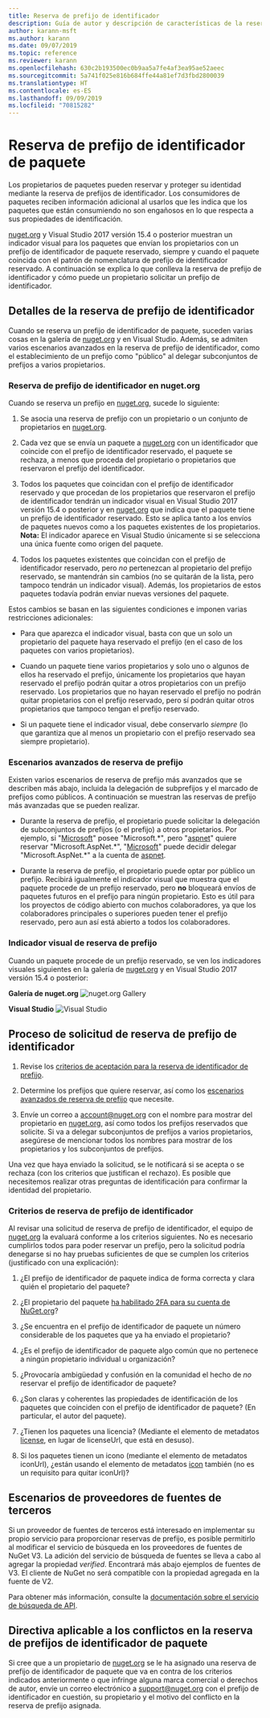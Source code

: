 ```yaml
---
title: Reserva de prefijo de identificador
description: Guía de autor y descripción de características de la reserva de prefijo de identificador de paquete.
author: karann-msft
ms.author: karann
ms.date: 09/07/2019
ms.topic: reference
ms.reviewer: karann
ms.openlocfilehash: 630c2b193500ec0b9aa5a7fe4af3ea95ae52aeec
ms.sourcegitcommit: 5a741f025e816b684ffe44a81ef7d3fbd2800039
ms.translationtype: HT
ms.contentlocale: es-ES
ms.lasthandoff: 09/09/2019
ms.locfileid: "70815282"
---
```

# <a name="package-id-prefix-reservation"></a>Reserva de prefijo de identificador de paquete

Los propietarios de paquetes pueden reservar y proteger su identidad mediante la reserva de prefijos de identificador. Los consumidores de paquetes reciben información adicional al usarlos que les indica que los paquetes que están consumiendo no son engañosos en lo que respecta a sus propiedades de identificación. 

[nuget.org](https://www.nuget.org/) y Visual Studio 2017 versión 15.4 o posterior muestran un indicador visual para los paquetes que envían los propietarios con un prefijo de identificador de paquete reservado, siempre y cuando el paquete coincida con el patrón de nomenclatura de prefijo de identificador reservado. A continuación se explica lo que conlleva la reserva de prefijo de identificador y cómo puede un propietario solicitar un prefijo de identificador.

## <a name="id-prefix-reservation-details"></a>Detalles de la reserva de prefijo de identificador

Cuando se reserva un prefijo de identificador de paquete, suceden varias cosas en la galería de [nuget.org](https://www.nuget.org/) y en Visual Studio. Además, se admiten varios escenarios avanzados en la reserva de prefijo de identificador, como el establecimiento de un prefijo como "público" al delegar subconjuntos de prefijos a varios propietarios.

### <a name="id-prefix-reservation-on-nugetorg"></a>Reserva de prefijo de identificador en nuget.org

Cuando se reserva un prefijo en [nuget.org](https://www.nuget.org/), sucede lo siguiente:

1. Se asocia una reserva de prefijo con un propietario o un conjunto de propietarios en [nuget.org](https://www.nuget.org/).

1. Cada vez que se envía un paquete a [nuget.org](https://www.nuget.org/) con un identificador que coincide con el prefijo de identificador reservado, el paquete se rechaza, a menos que proceda del propietario o propietarios que reservaron el prefijo del identificador.

1. Todos los paquetes que coincidan con el prefijo de identificador reservado y que procedan de los propietarios que reservaron el prefijo de identificador tendrán un indicador visual en Visual Studio 2017 versión 15.4 o posterior y en [nuget.org](https://www.nuget.org/) que indica que el paquete tiene un prefijo de identificador reservado. Esto se aplica tanto a los envíos de paquetes nuevos como a los paquetes existentes de los propietarios. **Nota:** El indicador aparece en Visual Studio únicamente si se selecciona una única fuente como origen del paquete.

1. Todos los paquetes existentes que coincidan con el prefijo de identificador reservado, pero *no* pertenezcan al propietario del prefijo reservado, se mantendrán sin cambios (no se quitarán de la lista, pero tampoco tendrán un indicador visual). Además, los propietarios de estos paquetes todavía podrán enviar nuevas versiones del paquete.

Estos cambios se basan en las siguientes condiciones e imponen varias restricciones adicionales:

- Para que aparezca el indicador visual, basta con que un solo un propietario del paquete haya reservado el prefijo (en el caso de los paquetes con varios propietarios).

- Cuando un paquete tiene varios propietarios y solo uno o algunos de ellos ha reservado el prefijo, únicamente los propietarios que hayan reservado el prefijo podrán quitar a otros propietarios con un prefijo reservado. Los propietarios que no hayan reservado el prefijo no podrán quitar propietarios con el prefijo reservado, pero sí podrán quitar otros propietarios que tampoco tengan el prefijo reservado.

- Si un paquete tiene el indicador visual, debe conservarlo *siempre* (lo que garantiza que al menos un propietario con el prefijo reservado sea siempre propietario).

### <a name="advanced-prefix-reservation-scenarios"></a>Escenarios avanzados de reserva de prefijo

Existen varios escenarios de reserva de prefijo más avanzados que se describen más abajo, incluida la delegación de subprefijos y el marcado de prefijos como públicos. A continuación se muestran las reservas de prefijo más avanzadas que se pueden realizar. 

- Durante la reserva de prefijo, el propietario puede solicitar la delegación de subconjuntos de prefijos (o el prefijo) a otros propietarios. Por ejemplo, si "[Microsoft](https://www.nuget.org/profiles/microsoft)" posee "Microsoft.\*", pero "[aspnet](https://www.nuget.org/profiles/aspnet)" quiere reservar "Microsoft.AspNet.\*", "[Microsoft](https://www.nuget.org/profiles/microsoft)" puede decidir delegar "Microsoft.AspNet.\*" a la cuenta de [aspnet](https://www.nuget.org/profiles/aspnet).

- Durante la reserva de prefijo, el propietario puede optar por público un prefijo. Recibirá igualmente el indicador visual que muestra que el paquete procede de un prefijo reservado, pero **no** bloqueará envíos de paquetes futuros en el prefijo para ningún propietario. Esto es útil para los proyectos de código abierto con muchos colaboradores, ya que los colaboradores principales o superiores pueden tener el prefijo reservado, pero aun así está abierto a todos los colaboradores. 

### <a name="prefix-reservation-visual-indicator"></a>Indicador visual de reserva de prefijo

Cuando un paquete procede de un prefijo reservado, se ven los indicadores visuales siguientes en la galería de [nuget.org](https://www.nuget.org/) y en Visual Studio 2017 versión 15.4 o posterior:

**Galería de nuget.org**
![nuget.org Gallery](media/nuget-gallery-reserved-prefix.png)

**Visual Studio**
![Visual Studio](media/visual-studio-reserved-prefix.png)

## <a name="id-prefix-reservation-application-process"></a>Proceso de solicitud de reserva de prefijo de identificador

1. Revise los [criterios de aceptación para la reserva de identificador de prefijo](#id-prefix-reservation-criteria).

2. Determine los prefijos que quiere reservar, así como los [escenarios avanzados de reserva de prefijo](#advanced-prefix-reservation-scenarios) que necesite.

3. Envíe un correo a [account@nuget.org](mailto:account@nuget.org) con el nombre para mostrar del propietario en [nuget.org](https://www.nuget.org/), así como todos los prefijos reservados que solicite. Si va a delegar subconjuntos de prefijos a varios propietarios, asegúrese de mencionar todos los nombres para mostrar de los propietarios y los subconjuntos de prefijos.

Una vez que haya enviado la solicitud, se le notificará si se acepta o se rechaza (con los criterios que justifican el rechazo). Es posible que necesitemos realizar otras preguntas de identificación para confirmar la identidad del propietario.

### <a name="id-prefix-reservation-criteria"></a>Criterios de reserva de prefijo de identificador

Al revisar una solicitud de reserva de prefijo de identificador, el equipo de [nuget.org](https://www.nuget.org/) la evaluará conforme a los criterios siguientes. No es necesario cumplirlos todos para poder reservar un prefijo, pero la solicitud podría denegarse si no hay pruebas suficientes de que se cumplen los criterios (justificado con una explicación):

1. ¿El prefijo de identificador de paquete indica de forma correcta y clara quién el propietario del paquete?

1. ¿El propietario del paquete [ha habilitado 2FA para su cuenta de NuGet.org](individual-accounts.md#enable-two-factor-authentication-2fa)?

1. ¿Se encuentra en el prefijo de identificador de paquete un número considerable de los paquetes que ya ha enviado el propietario?

1. ¿Es el prefijo de identificador de paquete algo común que no pertenece a ningún propietario individual u organización?

1. ¿Provocaría ambigüedad y confusión en la comunidad el hecho de *no* reservar el prefijo de identificador de paquete?

1. ¿Son claras y coherentes las propiedades de identificación de los paquetes que coinciden con el prefijo de identificador de paquete? (En particular, el autor del paquete).

1. ¿Tienen los paquetes una licencia? (Mediante el elemento de metadatos [license](../reference/nuspec.md#license), en lugar de licenseUrl, que está en desuso).

1. Si los paquetes tienen un icono (mediante el elemento de metadatos iconUrl), ¿están usando el elemento de metadatos [icon](../reference/nuspec.md#icon) también (no es un requisito para quitar iconUrl)?

## <a name="third-party-feed-provider-scenarios"></a>Escenarios de proveedores de fuentes de terceros

Si un proveedor de fuentes de terceros está interesado en implementar su propio servicio para proporcionar reservas de prefijo, es posible permitirlo al modificar el servicio de búsqueda en los proveedores de fuentes de NuGet V3. La adición del servicio de búsqueda de fuentes se lleva a cabo al agregar la propiedad *verified*. Encontrará más abajo ejemplos de fuentes de V3. El cliente de NuGet no será compatible con la propiedad agregada en la fuente de V2.

Para obtener más información, consulte la [documentación sobre el servicio de búsqueda de API](../api/search-query-service-resource.md).

## <a name="package-id-prefix-reservation-dispute-policy"></a>Directiva aplicable a los conflictos en la reserva de prefijos de identificador de paquete
Si cree que a un propietario de [nuget.org](https://www.nuget.org) se le ha asignado una reserva de prefijo de identificador de paquete que va en contra de los criterios indicados anteriormente o que infringe alguna marca comercial o derechos de autor, envíe un correo electrónico a [support@nuget.org](mailto:support@nuget.org) con el prefijo de identificador en cuestión, su propietario y el motivo del conflicto en la reserva de prefijo asignada.

